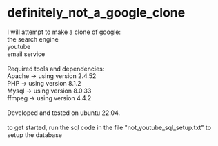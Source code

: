 # definitely_not_a_google_clone
I will attempt to make a clone of google:
<br>
the search engine
<br>
youtube
<br>
email service
<br>
<br>
Required tools and dependencies:
<br>
Apache -> using version 2.4.52
<br>
PHP -> using version 8.1.2
<br>
Mysql -> using version 8.0.33
<br>
ffmpeg -> using version 4.4.2
<br>
<br>
Developed and tested on ubuntu 22.04.
<br>
<br>
to get started, run the sql code in the file "not_youtube_sql_setup.txt" to setup the database
